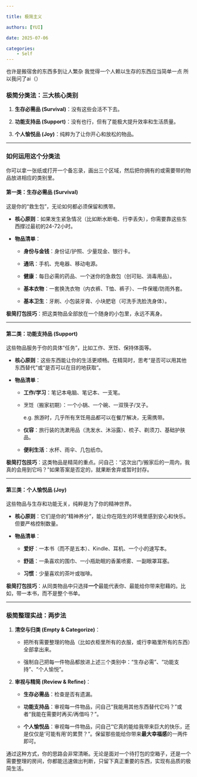 ```yaml
---

title: 极简主义

authors: [YUI]

date: 2025-07-06

categories: 
    - Self
---
```


也许是搬宿舍的东西多到让人繁杂
我觉得一个人赖以生存的东西应当简单一点
所以我问了ai（）

### 极简分类法：三大核心类别

1. **生存必需品 (Survival)**：没有这些会活不下去。
    
2. **功能支持品 (Support)**：没有也行，但有了能极大提升效率和生活质量。
    
3. **个人愉悦品 (Joy)**：纯粹为了让你开心和放松的物品。
    

---

### 如何运用这个分类法

你可以拿一张纸或打开一个备忘录，画出三个区域，然后把你拥有的或需要带的物品放进相应的类别里。

#### **第一类：生存必需品 (Survival)**

这是你的“救生包”，无论如何都必须保留和携带。

- **核心原则**：如果发生紧急情况（比如断水断电、行李丢失），你需要靠这些东西撑过最初的24-72小时。
    
- **物品清单**：
    
    - **身份与金钱**：身份证/护照、少量现金、银行卡。
        
    - **通讯**：手机、充电器、移动电源。
        
    - **健康**：每日必需的药品、一个迷你的急救包（创可贴、消毒用品）。
        
    - **基本衣物**：一套换洗衣物（内衣裤、T恤、裤子）、一件保暖/防雨外套。
        
    - **基本卫生**：牙刷、小包装牙膏、小块肥皂（可洗手洗脸洗身体）。
        

**极简打包技巧**：把这类物品全部放在一个随身的小包里，永远不离身。

---

#### **第二类：功能支持品 (Support)**

这些物品服务于你的具体“任务”，比如工作、烹饪、保持体面等。

- **核心原则**：这些东西能让你的生活更顺畅。在精简时，思考“是否可以用其他东西替代”或“是否可以在目的地获取”。
    
- **物品清单**：
    
    - **工作/学习**：笔记本电脑、笔记本、一支笔。
        
    - 烹饪（搬家初期）：一个小锅、一个碗、一双筷子/叉子。
        
        e.g. 旅游时，几乎所有烹饪用品都可以在餐厅解决，无需携带。
        
    - **仪容**：旅行装的洗漱用品（洗发水、沐浴露）、梳子、剃须刀、基础护肤品。
        
    - **便利生活**：水杯、雨伞、几包纸巾。
        

**极简打包技巧**：这类物品是精简的重点。问自己：“这次出门/搬家后的一周内，我真的会用到它吗？”如果答案是否定的，就果断舍弃或暂时封存。

---

#### **第三类：个人愉悦品 (Joy)**

这些物品与生存和功能无关，纯粹是为了你的精神世界。

- **核心原则**：它们是你的“精神养分”，能让你在陌生的环境里感到安心和快乐。但要严格控制数量。
    
- **物品清单**：
    
    - **爱好**：一本书（而不是五本）、Kindle、耳机、一个小的速写本。
        
    - **舒适**：一条喜欢的围巾、一小瓶助眠的香薰喷雾、一副眼罩耳塞。
        
    - **习惯**：少量喜欢的茶叶或咖啡。
        

**极简打包技巧**：从同类物品中只选择**一个**最能代表你、最能给你带来慰藉的。比如，带一本书，而不是整个书单。

---

### 极简整理实战：两步法

1. **清空与归类 (Empty & Categorize)**：
    
    - 把所有需要整理的物品（比如衣柜里所有的衣服，或行李箱里所有的东西）全部拿出来。
        
    - 强制自己把每一件物品都放进上述三个类别中：“生存必需”、“功能支持”、“个人愉悦”。
        
2. **审视与精简 (Review & Refine)**：
    
    - **生存必需品**：检查是否有遗漏。
        
    - **功能支持品**：审视每一件物品，问自己“我能用其他东西替代它吗？”或者“我能在需要时再买/再借吗？”。
        
    - **个人愉悦品**：审视每一件物品，问自己“它真的能给我带来巨大的快乐，还是仅仅是‘可能有用’的累赘？”。保留那些能给你带来**最大幸福感**的一两件即可。
        

通过这种方式，你的思路会非常清晰。无论是面对一个待打包的空箱子，还是一个需要整理的房间，你都能迅速做出判断，只留下真正重要的东西，实现有品质的极简生活。